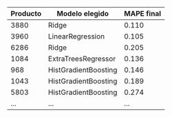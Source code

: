 | Producto | Modelo elegido         | MAPE final |
|----------|------------------------|------------|
| 3880     | Ridge                  | 0.110      |
| 3960     | LinearRegression       | 0.105      |
| 6286     | Ridge                  | 0.205      |
| 1084     | ExtraTreesRegressor    | 0.136      |
| 968      | HistGradientBoosting   | 0.146      |
| 1043     | HistGradientBoosting   | 0.189      |
| 5803     | HistGradientBoosting   | 0.274      |
| ...      | ...                    | ...        |
